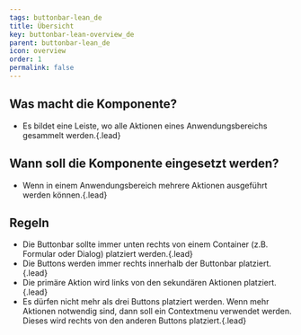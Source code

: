 ```yaml
---
tags: buttonbar-lean_de
title: Übersicht
key: buttonbar-lean-overview_de
parent: buttonbar-lean_de
icon: overview
order: 1
permalink: false  
---
```


## Was macht die Komponente?
* Es bildet eine Leiste, wo alle Aktionen eines Anwendungsbereichs gesammelt werden.{.lead}

## Wann soll die Komponente eingesetzt werden?
* Wenn in einem Anwendungsbereich mehrere Aktionen ausgeführt werden können.{.lead}

## Regeln
* Die Buttonbar sollte immer unten rechts von einem Container (z.B. Formular oder Dialog) platziert werden.{.lead}
* Die Buttons werden immer rechts innerhalb der Buttonbar platziert.{.lead}
* Die primäre Aktion wird links von den sekundären Aktionen platziert.{.lead}
* Es dürfen nicht mehr als drei <sbb-link variant="inline" type="button" href="/{{page.lang}}/design-system/lean/components/button/">Buttons</sbb-link> platziert werden. Wenn mehr Aktionen notwendig sind, dann soll ein <sbb-link variant="inline" type="button" href="/{{page.lang}}/design-system/lean/components/contextmenu/">Contextmenu</sbb-link> verwendet werden. Dieses wird rechts von den anderen Buttons platziert.{.lead}


